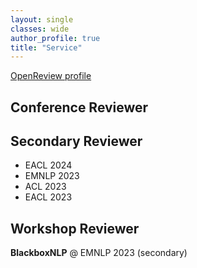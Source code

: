 ```yaml
---
layout: single
classes: wide
author_profile: true
title: "Service"
---
```


[OpenReview profile](https://openreview.net/profile?id=~Qianli_Wang1)  



## Conference Reviewer

## Secondary Reviewer
- EACL 2024
- EMNLP 2023
- ACL 2023
- EACL 2023

## Workshop Reviewer
**BlackboxNLP** @ EMNLP 2023 (secondary)  

